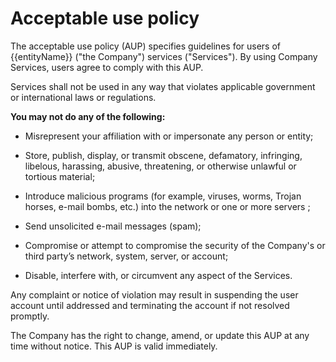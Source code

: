 # Acceptable use policy

The acceptable use policy (AUP) specifies guidelines for users of {{entityName}} ("the Company") services ("Services"). By using Company Services, users agree to comply with this AUP.

Services shall not be used in any way that violates applicable government or international laws or regulations.

**You may not do any of the following:**


*   Misrepresent your affiliation with or impersonate any person or entity;

*   Store, publish, display, or transmit obscene, defamatory, infringing, libelous, harassing, abusive, threatening, or otherwise unlawful or tortious material;

*   Introduce malicious programs (for example, viruses, worms, Trojan horses, e-mail bombs, etc.) into the network or one or more servers ;

*   Send unsolicited e-mail messages (spam);

*   Compromise or attempt to compromise the security of the Company's or third party’s network, system, server, or account;

*   Disable, interfere with, or circumvent any aspect of the Services.

Any complaint or notice of violation may result in suspending the user account until addressed and terminating the account if not resolved promptly.

The Company has the right to change, amend, or update this AUP at any time without notice. This AUP is valid immediately.  
